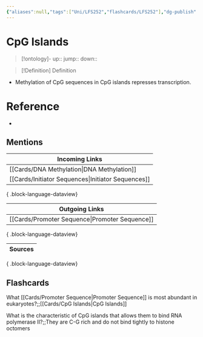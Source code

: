 ```yaml
---
{"aliases":null,"tags":["Uni/LFS252","flashcards/LFS252"],"dg-publish":true,"permalink":"/cards/cp-g-islands/","dgPassFrontmatter":true}
---
```


# CpG Islands

> [!ontology]-
> up:: 
> jump:: 
> down:: 

> [!Definition] Definition

- Methylation of CpG sequences in CpG islands represses transcription.

# Reference

- 

## Mentions

| Incoming Links                                        |
| ----------------------------------------------------- |
| [[Cards/DNA Methylation\|DNA Methylation]]         |
| [[Cards/Initiator Sequences\|Initiator Sequences]] |

{ .block-language-dataview}

| Outgoing Links                                    |
| ------------------------------------------------- |
| [[Cards/Promoter Sequence\|Promoter Sequence]] |

{ .block-language-dataview}

| Sources |
| ------- |

{ .block-language-dataview}

## Flashcards

What [[Cards/Promoter Sequence\|Promoter Sequence]] is most abundant in eukaryotes?;;[[Cards/CpG Islands\|CpG Islands]]
<!--SR:!2024-11-06,2,230-->

What is the characteristic of CpG islands that allows them to bind RNA polymerase II?;;They are C-G rich and do not bind tightly to histone octomers
<!--SR:!2024-11-06,2,190-->